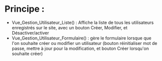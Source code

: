 # Principe :
* Vue_Gestion_Utilisateur_Liste() : Affiche la liste de tous les utilisateurs enregistrés sur le site, avec un bouton Créer, Modifier, et Désactiver/activer
* Vue_Gestion_Utilisateur_Formulaire() : gère le formulaire lorsque que l'on souhaite créer ou modifier un utilisateur (bouton réinitialiser mot de passe, mettre à jour pour la modification, et bouton Créer lorsqu'on souhaite créer)